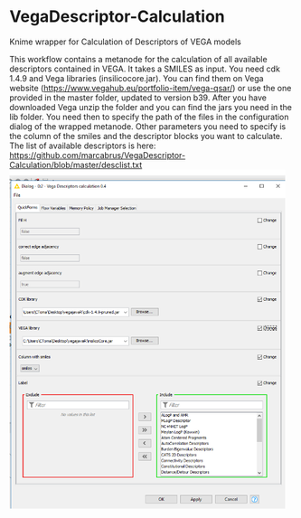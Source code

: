 # VegaDescriptor-Calculation
Knime wrapper for Calculation of Descriptors of VEGA models

This workflow contains a metanode for the calculation of all available descriptors contained in VEGA.
It takes a SMILES as input.
You need cdk 1.4.9 and Vega libraries (insilicocore.jar).
You can find them on Vega website (https://www.vegahub.eu/portfolio-item/vega-qsar/) or use the one provided in the master folder, updated to version b39.
After you have downloaded Vega unzip the folder and you can find the jars you need in the lib folder. You need then to specify the path of the files in the configuration dialog of the wrapped metanode. Other parameters you need to specify is the column of the smiles and the descriptor blocks you want to calculate. The list of available descriptors is here: https://github.com/marcabrus/VegaDescriptor-Calculation/blob/master/desclist.txt
<br>
<img height="600" src="https://github.com/marcabrus/VegaDescriptor-Calculation/blob/master/2019-01-28%20(1).png" />
<br>

